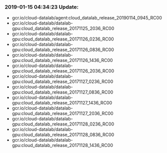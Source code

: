### 2019-01-15 04:34:23 Update:

- gcr.io/cloud-datalab/agent:cloud_datalab_release_20190114_0945_RC00
- gcr.io/cloud-datalab/datalab-gpu:cloud_datalab_release_20171125_2036_RC00
- gcr.io/cloud-datalab/datalab-gpu:cloud_datalab_release_20171126_0236_RC00
- gcr.io/cloud-datalab/datalab-gpu:cloud_datalab_release_20171126_0836_RC00
- gcr.io/cloud-datalab/datalab-gpu:cloud_datalab_release_20171126_1436_RC00
- gcr.io/cloud-datalab/datalab-gpu:cloud_datalab_release_20171126_2036_RC00
- gcr.io/cloud-datalab/datalab-gpu:cloud_datalab_release_20171127_0236_RC00
- gcr.io/cloud-datalab/datalab-gpu:cloud_datalab_release_20171127_0836_RC00
- gcr.io/cloud-datalab/datalab-gpu:cloud_datalab_release_20171127_1436_RC00
- gcr.io/cloud-datalab/datalab-gpu:cloud_datalab_release_20171127_2036_RC00
- gcr.io/cloud-datalab/datalab-gpu:cloud_datalab_release_20171128_0236_RC00
- gcr.io/cloud-datalab/datalab-gpu:cloud_datalab_release_20171128_0836_RC00
- gcr.io/cloud-datalab/datalab-gpu:cloud_datalab_release_20171128_1436_RC00

